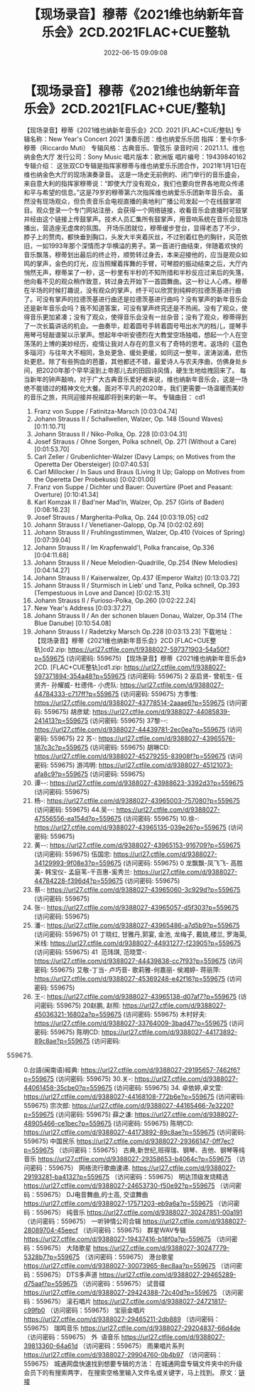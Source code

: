 ﻿---
title: 【现场录音】穆蒂《2021维也纳新年音乐会》2CD.2021FLAC+CUE整轨
date: 2022-06-15 09:09:08
categories: 古典音乐、新世纪、纯音雅乐
tags: 纯音雅乐
---
# 【现场录音】穆蒂《2021维也纳新年音乐会》2CD.2021[FLAC+CUE/整轨]

【现场录音】穆蒂《2021维也纳新年音乐会》2CD. 2021
[FLAC+CUE/整轨]
专辑名称：New Year's Concert
2021
演奏乐团：维也纳爱乐乐团
指挥：里卡尔多·穆蒂（Riccardo
Muti）
专辑风格：古典音乐、管弦乐
录音时间：2021.1.1、维也纳金色大厅
发行公司：Sony Music
唱片版本：欧洲版
唱片编号：19439840162
专辑介绍：
这张双CD专辑是指挥家穆蒂与维也纳爱乐乐团合作，2021年1月1日在维也纳金色大厅的现场演奏录音。
这是一场史无前例的、闭门举行的音乐盛会，来自意大利的指挥家穆蒂说：“即使大厅没有观众，我们也要向世界各地观众传递和平与希望的信息。”这是79岁的穆蒂第六次指挥维也纳爱乐乐团新年音乐会。
虽然没有现场观众，但负责音乐会电视直播的奥地利广播公司发起一个在线鼓掌项目。观众登录一个专门网站注册，会获得一个网络链接，收看音乐会直播时可鼓掌并经由这个链接上传鼓掌声。技术人员汇集所有鼓掌声，用音响系统在音乐会现场播出，营造座无虚席的氛围。
开场乐团就位，穆蒂缓步登台，显得老态了不少，脖子上的赘肉，都快垂到胸口，头发大半夹着灰丝，不过别着红色的胸针，风范依旧，一如1993年那个深情而才华横溢的男子。第一首进行曲结束，伴随着欢快的音乐飘落，穆蒂划出最后的终止符，顺势转过身去，本来迎接他的，应当是观众如鸣的掌声，金色的灯光，应当照耀着挥舞的手臂，可琴腔的振动结束之后，大厅内悄然无声，穆蒂呆了一秒，这一秒里有半秒的不知所措和半秒反应过来后的失落，他向看不见的观众稍作致意，转过身去开始下一首圆舞曲。这一秒让人心疼。穆蒂在半场的时候打趣说，没有观众的掌声，终于可以欣赏到纯粹的拉德茨基进行曲了。可没有掌声的拉德茨基进行曲还是拉德茨基进行曲吗？没有掌声的新年音乐会还是新年音乐会吗？我不知道答案，可没有掌声终究还是不热闹。没有了观众，使得音乐更加紧凑；没有了观众，使得音乐会没有一丝杂音；没有了观众，穆蒂得到了一次长篇讲话的机会。一曲奏毕，趁着圆号手转着圆号甩出水汽的档儿，提琴手用琴弓轻敲谱架以示掌声。想起年中听安德烈在大教堂空场独唱，想起一个人在空荡荡的上博的美妙经历，疫情让我对人存在的意义有了奇特的思考。返场的《蓝色多瑙河》与往年大不相同，急处更急、缓处更缓，如同这一整年，波涛汹涌，悲伤处更悲。除了有些狗血的芭蕾，其他都还不错，最爱诗人与农夫序曲，仿佛身处乡间，把2020年那个早早滚到上帝那儿去的田园诗风情，硬生生地给拽回来了。
每当新年的钟声敲响，对于广大古典音乐爱好者来说，维也纳新年音乐会，这是一场绝不能错过的精神文化大餐。面对不平凡的2020年，我们更需要一场温暖而美妙的音乐之旅，共同迎接并祝福即将到来的新一年。
专辑曲目：
cd1
01. Franz von Suppe /
Fatinitza-Marsch
[0:03:04.74]
02. Johann Strauss II /
Schallwellen, Walzer, Op. 148 (Sound Waves)
[0:11:10.71]
03. Johann Strauss II /
Niko-Polka, Op. 228
[0:03:04.31]
04. Josef Strauss / Ohne
Sorgen, Polka schnell, Op. 271 (Without a Care)
[0:01:53.70]
05. Carl Zeller /
Grubenlichter-Walzer (Davy Lamps; on Motives from the Operetta Der
Obersteiger)
[0:07:40.53]
06. Carl Millocker / In Saus
und Braus (Living It Up; Galopp on Motives from the Operetta Der
Probekuss)
[0:02:01.00]
07. Franz von Suppe / Dichter
und Bauer: Ouvertüre (Poet and Peasant: Overture)
[0:10:41.34]
08. Karl Komzak II / Bad'ner
Mad'ln, Walzer, Op. 257 (Girls of Baden)
[0:08:16.23]
09. Josef Strauss /
Margherita-Polka, Op. 244
[0:03:19.05]
cd2
01. Johann Strauss I /
Venetianer-Galopp, Op.74
[0:02:02.69]
02. Johann Strauss II /
Fruhlingsstimmen, Walzer, Op.410 (Voices of
Spring)
[0:07:39.04]
03. Johann Strauss II / Im
Krapfenwald'l, Polka francaise, Op.336
[0:04:11.68]
04. Johann Strauss II / Neue
Melodien-Quadrille, Op.254 (New Melodies)
[0:04:14.27]
05. Johann Strauss II /
Kaiserwalzer, Op.437 (Emperor Waltz)
[0:13:03.72]
06. Johann Strauss II /
Sturmisch in Lieb' und Tanz, Polka schnell, Op.393 (Tempestuous in
Love and Dance)
[0:02:15.31]
07. Johann Strauss II /
Furioso-Polka, Op.260
[0:02:22.24]
08. New Year's
Address
[0:03:37.27]
09. Johann Strauss II / An der
schonen blauen Donau, Walzer, Op.314 (The Blue
Danube)
[0:10:54.08]
10. Johann Strauss I / Radetzky
Marsch Op.228
[0:03:13.23]
下载地址：
【现场录音】穆蒂《2021维也纳新年音乐会》2CD [FLAC+CUE整轨]cd2.zip: https://url27.ctfile.com/f/9388027-597371903-54a50f?p=559675
(访问密码: 559675)
【现场录音】穆蒂《2021维也纳新年音乐会》2CD. [FLAC+CUE整轨]cd1.zip: https://url27.ctfile.com/f/9388027-597371894-354a48?p=559675
(访问密码: 559675)
2 巫启贤- 曾航生- 任贤齐- 孙耀威- 杜德伟- 小虎队: https://url27.ctfile.com/d/9388027-44784333-c717ff?p=559675
(访问密码: 559675)
方季惟: https://url27.ctfile.com/d/9388027-43778514-2aaae6?p=559675
(访问密码: 559675)
胡彦斌: https://url27.ctfile.com/d/9388027-44085839-241413?p=559675
(访问密码: 559675)
37黎--: https://url27.ctfile.com/d/9388027-44439781-2ec0ea?p=559675
(访问密码: 559675)
22 苏-: https://url27.ctfile.com/d/9388027-43965576-187c3c?p=559675
(访问密码: 559675)
胡琳CD: https://url27.ctfile.com/d/9388027-45279255-83908f?p=559675
(访问密码: 559675)
游鸿明: https://url27.ctfile.com/d/9388027-45121073-afa8c9?p=559675
(访问密码: 559675)
24. 谭--: https://url27.ctfile.com/d/9388027-43988623-3392d3?p=559675
(访问密码: 559675)
06. 杨-: https://url27.ctfile.com/d/9388027-43965003-757080?p=559675
(访问密码: 559675)
44.吴--: https://url27.ctfile.com/d/9388027-47556556-ea154d?p=559675
(访问密码: 559675)
10.徐-: https://url27.ctfile.com/d/9388027-43965135-039e26?p=559675
(访问密码: 559675)
15. 黄--: https://url27.ctfile.com/d/9388027-43965153-916709?p=559675
(访问密码: 559675)
伍国忠: https://url27.ctfile.com/d/9388027-34129993-9f08e3?p=559675
(访问密码: 559675)
0 龙飘飘-凤飞飞- 高胜美- 韩宝仪-
孟庭苇-千百惠-奚秀兰: https://url27.ctfile.com/d/9388027-44784228-f396d4?p=559675
(访问密码: 559675)
07. 蔡-: https://url27.ctfile.com/d/9388027-43965060-3c929d?p=559675
(访问密码: 559675)
03. 张-: https://url27.ctfile.com/d/9388027-43965057-d5f303?p=559675
(访问密码: 559675)
20. 潘-: https://url27.ctfile.com/d/9388027-43965486-a7d5b9?p=559675
(访问密码: 559675)
01 丁晓红, 甘雅丹,郭宴, 金池, 龙梅子, 戴娆,楼兰, 罗海英,米线: https://url27.ctfile.com/d/9388027-44931277-f23905?p=559675
(访问密码: 559675)
41  范玮琪, 范晓萱-: https://url27.ctfile.com/d/9388027-44439838-cc7f93?p=559675
(访问密码: 559675)
艾敬-丁当- 卢巧音- 歌莉雅-何嘉丽- 侯湘婷- 蒋丽萍: https://url27.ctfile.com/d/9388027-45369248-e42f16?p=559675
(访问密码: 559675)
11. 王-: https://url27.ctfile.com/d/9388027-43965138-d07af7?p=559675
(访问密码: 559675)
20赵鹏, 赵照: https://url27.ctfile.com/d/9388027-45036321-16802a?p=559675
(访问密码: 559675)
木村好夫: https://url27.ctfile.com/d/9388027-33764009-3bad47?p=559675
(访问密码: 559675)
陈明CD:
https://url27.ctfile.com/d/9388027-44173892-89c8ae?p=559675
(访问密码:
559675)
0.台語(闽南语)經典: https://url27.ctfile.com/d/9388027-29195657-7462f6?p=559675
(访问密码: 559675)
30.关-: https://url27.ctfile.com/d/9388027-44061458-35cbe0?p=559675
(访问密码: 559675)
34. 卓依婷,卓文萱: https://url27.ctfile.com/d/9388027-44168108-772b6e?p=559675
(访问密码: 559675)
宗次郎: https://url27.ctfile.com/d/9388027-44165466-7e3220?p=559675
(访问密码: 559675)
薛之谦: https://url27.ctfile.com/d/9388027-48905466-ce1bec?p=559675
(访问密码: 559675)
陈明CD: https://url27.ctfile.com/d/9388027-44173892-89c8ae?p=559675
(访问密码: 559675)
中国民乐
https://url27.ctfile.com/d/9388027-29366147-0ff7ec?p=559675
（访问密码：559675）
古典,新世纪,班得瑞、钢琴、吉他、钢琴等纯音乐
https://url27.ctfile.com/d/9388027-29358653-b4064c?p=559675
（访问密码：559675）
网络流行歌曲速递.
https://url27.ctfile.com/d/9388027-29193281-ba4132?p=559675
（访问密码：559675）
明达顶级发烧精选
https://url27.ctfile.com/d/9388027-24653730-f50e92?p=559675
（访问密码：559675）
DJ电音舞曲,的士高, 交谊舞曲
https://url27.ctfile.com/d/9388027-17571203-eb9a6a?p=559675
（访问密码：559675）
纯音乐
https://url27.ctfile.com/d/9388027-30247851-00a191
（访问密码：559675）
一听钟情公司合辑
https://url27.ctfile.com/d/9388027-28089704-45eecf
（访问密码：559675）
群星WAV专辑
https://url27.ctfile.com/d/9388027-19437416-b18f0a?p=559675
（访问密码：559675）
大陆歌星
https://url27.ctfile.com/d/9388027-30247779-5328b7?p=559675
（访问密码：559675）
港台歌星
https://url27.ctfile.com/d/9388027-30073965-8ec8aa?p=559675
（访问密码：559675）
DTS多声道
https://url27.ctfile.com/d/9388027-29465289-d75aaf?p=559675
（访问密码：559675）
试音碟
https://url27.ctfile.com/d/9388027-29424388-72c40d?p=559675
（访问密码：559675）
滚石唱片
https://url27.ctfile.com/d/9388027-24721817-c99fb0
（访问密码：559675）
宝丽金唱片
https://url27.ctfile.com/d/9388027-29465211-2db889
（访问密码：559675）
瑞鸣音乐
https://url27.ctfile.com/d/9388027-29204837-66d4de
（访问密码：559675）
外  语音乐
https://url27.ctfile.com/d/9388027-39813360-64a61d
（访问密码：559675）
雨果唱片系列
https://url27.ctfile.com/d/9388027-29904760-0b4b97
（访问密码：559675）
城通网盘快速找到想要专辑的方法：
在城通网盘专辑文件夹中的升级会员下的有搜索两字，
在搜索空格里输入文件名或关键字，马上找到。
原文：[链接](https://blog.sina.com.cn/s/blog_1647c7e7601030xs2.html)